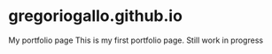 # gregoriogallo.github.io
My portfolio page
This is my first portfolio page. Still work in progress
